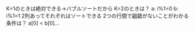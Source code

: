 K=1のときは絶対できる→バブルソートだから
K=2のときは？
    a: i%1=0
    b: i%1=1
    2列あってそれぞれはソートできる
    2つの行間で齟齬がないことがわかる条件は？
    a[0] < b[0]...

